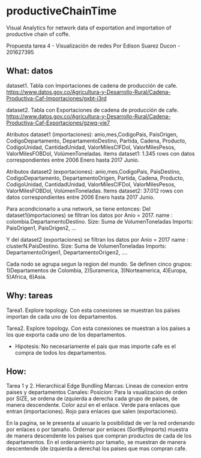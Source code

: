 # productiveChainTime
Visual Analytics for network data of exportation and importation of productive chain of coffe.

Propuesta tarea 4 - Visualización de redes
Por Edison Suarez Ducon - 201627395

What: datos
------------------------
dataset1. Tabla con Importaciones de cadena de producción de cafe.
https://www.datos.gov.co/Agricultura-y-Desarrollo-Rural/Cadena-Productiva-Caf-Importaciones/gxbt-i3rd

dataset2. Tabla con Exportaciones de cadena de producción de cafe.
https://www.datos.gov.co/Agricultura-y-Desarrollo-Rural/Cadena-Productiva-Caf-Exportaciones/gzwq-vje7

Atributos dataset1 (importaciones): anio,mes,CodigoPais, PaisOrigen, CodigoDepartamento, DepartamentoDestino, Partida, Cadena, Producto, CodigoUnidad, CantidadUnidad, ValorMilesCIFDol, ValorMilesPesos, ValorMilesFOBDol, VolúmenToneladas.
items dataset1: 1.345 rows con datos correspondientes entre 2006 Enero hasta 2017 Junio.

Atributos dataset2 (exportaciones): anio,mes,CodigoPais, PaisDestino, CodigoDepartamento, DepartamentoOrigen, Partida, Cadena, Producto, CodigoUnidad, CantidadUnidad, ValorMilesCIFDol, ValorMilesPesos, ValorMilesFOBDol, VolúmenToneladas.
Items dataset2: 37.012 rows con datos correspondientes entre 2006 Enero hasta 2017 Junio.

Para acondicionarlo a una network, se tiene entonces:
Del dataset1(importaciones) se filtran los datos por Anio = 2017.
name  :  colombia.DepartamentoDestino.
Size: Suma de VolumenToneladas
Imports: PaisOrigen1, PaisOrigen2, ...

Y del dataset2 (exportaciones) se filtran los datos por Anio = 2017
name  :  clusterN.PaisDestino.
Size: Suma de VolumenToneladas
Imports: DepartamentoOrigen1, DepartamentoOrigen2, ….

Cada nodo se agrupa segun la region del mundo. Se definen cinco grupos: 1)Departamentos de Colombia, 2)Suramerica, 3)Norteamerica, 4)Europa, 5)Africa, 6)Asia.

Why: tareas
------------------------
Tarea1. Explore topology. Con esta conexiones se muestran los países importan de cada uno de los departamentos.

Tarea2. Explore topology. Con esta conexiones se muestran a los países a los que exporta cada uno de los departamentos.

- Hipotesis: No necesariamente el pais que mas importe cafe es el compra de todos los departamentos.

How:
------------------------
Tarea 1 y 2. Hierarchical Edge Bundling
Marcas: Lineas de conexion entre paises y departamentos
Canales:
Posicion: Para la vsualizacion de orden por SIZE, se ordena de izquierda a derecha cada grupo de paises, de manera descendente.
Color azul en el enlace. Verde para enlaces que entran (importaciones). Rojo para enlaces que salen (exportaciones).


En la pagina, se le presenta al usuario la posibilidad de ver la red ordenando por enlaces o por tamaño. Ordernar por enlaces (SortByImports) muestra de manera descendente los paises que compran productos de cada de los departamentos. En el ordenamiento por tamaño, se muestran de manera descentende (de izquierda a derecha) los paises que mas compran cafe.
